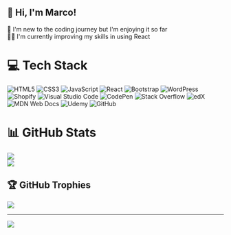 ## 👋 Hi, I'm Marco! 
🤖 I'm new to the coding journey but I'm enjoying it so far <br/>
🥷🏽 I'm currently improving my skills in using React <br/>
<!--
**MarcoVCarreira/MarcoVCarreira** is a ✨ _special_ ✨ repository because its `README.md` (this file) appears on your GitHub profile.

Here are some ideas to get you started:

- 🔭 I’m currently working on ...
- 🌱 I’m currently learning ...
- 👯 I’m looking to collaborate on ...
- 🤔 I’m looking for help with ...
- 💬 Ask me about ...
- 📫 How to reach me: ...
- 😄 Pronouns: ...
- ⚡ Fun fact: ...
-->


# 💻 Tech Stack
![HTML5](https://img.shields.io/badge/html5-%23E34F26.svg?style=for-the-badge&logo=html5&logoColor=white) ![CSS3](https://img.shields.io/badge/css3-%231572B6.svg?style=for-the-badge&logo=css3&logoColor=white) ![JavaScript](https://img.shields.io/badge/javascript-%23323330.svg?style=for-the-badge&logo=javascript&logoColor=%23F7DF1E) ![React](https://img.shields.io/badge/react-%2320232a.svg?style=for-the-badge&logo=react&logoColor=%2361DAFB) ![Bootstrap](https://img.shields.io/badge/bootstrap-%238511FA.svg?style=for-the-badge&logo=bootstrap&logoColor=white) ![WordPress](https://img.shields.io/badge/WordPress-%23117AC9.svg?style=for-the-badge&logo=WordPress&logoColor=white) ![Shopify](https://img.shields.io/badge/shopify-7AB55C.svg?style=for-the-badge&logo=shopify&logoColor=white) ![Visual Studio Code](https://img.shields.io/badge/Visual%20Studio%20Code-0078d7.svg?style=for-the-badge&logo=visual-studio-code&logoColor=white) ![CodePen](https://img.shields.io/badge/Codepen-000000?style=for-the-badge&logo=codepen&logoColor=white) ![Stack Overflow](https://img.shields.io/badge/-Stackoverflow-FE7A16?style=for-the-badge&logo=stack-overflow&logoColor=white) ![edX](https://img.shields.io/badge/edX-%2302262B.svg?style=for-the-badge&logo=edX&logoColor=white) ![MDN Web Docs](https://img.shields.io/badge/MDN_Web_Docs-black?style=for-the-badge&logo=mdnwebdocs&logoColor=white) ![Udemy](https://img.shields.io/badge/Udemy-A435F0?style=for-the-badge&logo=Udemy&logoColor=white) ![GitHub](https://img.shields.io/badge/github-%23121011.svg?style=for-the-badge&logo=github&logoColor=white) 

# 📊 GitHub Stats
![](https://github-readme-stats.vercel.app/api?username=MarcoVCarreira&theme=radical&hide_border=false&include_all_commits=false&count_private=false)<br/>
![](https://nirzak-streak-stats.vercel.app/?user=MarcoVCarreira&theme=radical&hide_border=false)<br/>

## 🏆 GitHub Trophies
![](https://github-profile-trophy.vercel.app/?username=MarcoVCarreira&theme=radical&no-frame=false&no-bg=true&margin-w=4)

---
[![](https://visitcount.itsvg.in/api?id=MarcoVCarreira&icon=0&color=0)](https://visitcount.itsvg.in)

<!-- Proudly created with GPRM ( https://gprm.itsvg.in ) -->
